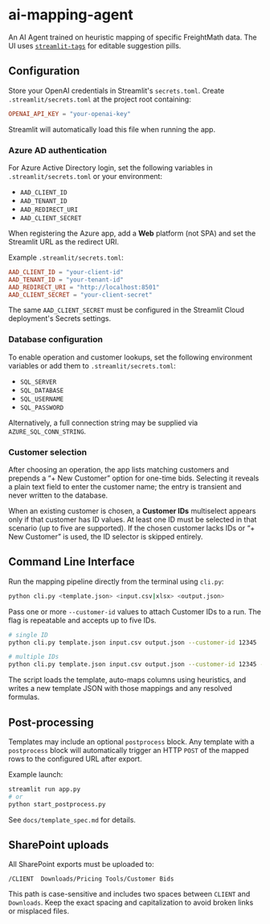 # ai-mapping-agent
An AI Agent trained on heuristic mapping of specific FreightMath data. The UI uses
[`streamlit-tags`](https://github.com/gagan3012/streamlit-tags) for editable
suggestion pills.

## Configuration

Store your OpenAI credentials in Streamlit's `secrets.toml`.
Create `.streamlit/secrets.toml` at the project root containing:

```toml
OPENAI_API_KEY = "your-openai-key"
```

Streamlit will automatically load this file when running the app.

### Azure AD authentication

For Azure Active Directory login, set the following variables in
`.streamlit/secrets.toml` or your environment:

- `AAD_CLIENT_ID`
- `AAD_TENANT_ID`
- `AAD_REDIRECT_URI`
- `AAD_CLIENT_SECRET`

When registering the Azure app, add a **Web** platform (not SPA) and set the
Streamlit URL as the redirect URI.

Example `.streamlit/secrets.toml`:

```toml
AAD_CLIENT_ID = "your-client-id"
AAD_TENANT_ID = "your-tenant-id"
AAD_REDIRECT_URI = "http://localhost:8501"
AAD_CLIENT_SECRET = "your-client-secret"
```

The same `AAD_CLIENT_SECRET` must be configured in the Streamlit Cloud
deployment's Secrets settings.

### Database configuration

To enable operation and customer lookups, set the following environment variables
or add them to `.streamlit/secrets.toml`:

- `SQL_SERVER`
- `SQL_DATABASE`
- `SQL_USERNAME`
- `SQL_PASSWORD`

Alternatively, a full connection string may be supplied via
`AZURE_SQL_CONN_STRING`.

### Customer selection

After choosing an operation, the app lists matching customers and prepends a “+ New Customer” option for one-time bids. Selecting it reveals a plain text field
to enter the customer name; the entry is transient and never written to the
database.

When an existing customer is chosen, a **Customer IDs** multiselect appears only
if that customer has ID values. At least one ID must be selected in that
scenario (up to five are supported). If the chosen customer lacks IDs or “+
New Customer” is used, the ID selector is skipped entirely.

## Command Line Interface

Run the mapping pipeline directly from the terminal using `cli.py`:

```bash
python cli.py <template.json> <input.csv|xlsx> <output.json>
```

Pass one or more `--customer-id` values to attach Customer IDs to a run. The
flag is repeatable and accepts up to five IDs.

```bash
# single ID
python cli.py template.json input.csv output.json --customer-id 12345

# multiple IDs
python cli.py template.json input.csv output.json --customer-id 12345 --customer-id 67890
```

The script loads the template, auto-maps columns using heuristics, and writes a
new template JSON with those mappings and any resolved formulas.

## Post-processing

Templates may include an optional `postprocess` block. Any template with a
`postprocess` block will automatically trigger an HTTP `POST` of the mapped
rows to the configured URL after export.

Example launch:

```bash
streamlit run app.py
# or
python start_postprocess.py
```

See `docs/template_spec.md` for details.

## SharePoint uploads

All SharePoint exports must be uploaded to:

```
/CLIENT  Downloads/Pricing Tools/Customer Bids
```

This path is case-sensitive and includes two spaces between `CLIENT` and `Downloads`. Keep the exact spacing and capitalization to avoid broken links or misplaced files.
